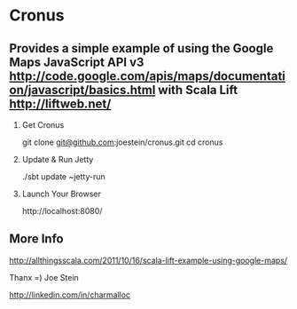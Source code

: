 Cronus
========

Provides a simple example of using the Google Maps JavaScript API v3 http://code.google.com/apis/maps/documentation/javascript/basics.html with Scala Lift http://liftweb.net/
---------------

1) Get Cronus

	git clone git@github.com:joestein/cronus.git
	cd cronus

2) Update & Run Jetty

	./sbt update ~jetty-run

3) Launch Your Browser
	
	http://localhost:8080/

More Info 
----------

http://allthingsscala.com/2011/10/16/scala-lift-example-using-google-maps/

Thanx =) Joe Stein

http://linkedin.com/in/charmalloc
